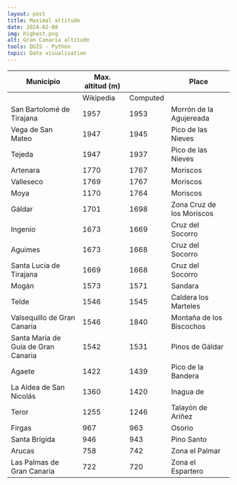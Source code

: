 ```yaml
---
layout: post
title: Maximal altitude
date: 2024-02-08
img: highest.png
alt: Gran Canaria altitude
tools: QGIS - Python
topic: Data visualisation
---
```


| Municipio                 | Max. altitud (m)  |            | Place    | 
| -----------------         | --------------    | ---------  | -------  | 
|                           | Wikipedia         | Computed   |
| San Bartolomé de Tirajana | 1957              | 1953       | Morrón de la Agujereada   |
| Vega de San Mateo         | 1947              | 1945       | Pico de las Nieves        | 
| Tejeda                    | 1947              | 1937       | Pico de las Nieves        |
| Artenara                  | 1770              | 1767       | Moriscos         |
| Valleseco                 | 1769              | 1767       | Moriscos         |
| Moya                      | 1170              | 1764       | Moriscos         |
| Gáldar                    | 1701              | 1698       | Zona Cruz de los Moriscos |
| Ingenio                   | 1673              | 1669       | Cruz del Socorro          |
| Aguimes                   | 1673              | 1668       | Cruz del Socorro          | 
| Santa Lucia de Tirajana   | 1669              | 1668       | Cruz del Socorro     |  
| Mogán                     | 1573              | 1571       | Sandara              |   
| Telde                     | 1546              | 1545       | Caldera los Marteles |
| Valsequillo de Gran Canaria | 1546            | 1840       | Montaña de los Biscochos   |
| Santa María de Guía de Gran Canaria | 1542    | 1531       | Pinos de Gáldar      |    
| Agaete                    | 1422              | 1439       | Pico de la Bandera   |  
| La Aldea de San Nicolás   | 1360              | 1420       | Inagua de            | 
| Teror                     | 1255              | 1246       | Talayón de Aríñez    | 
| Firgas                    | 967               | 963        | Osorio               |
| Santa Brígida             | 946               | 943        | Pino Santo           | 
| Arucas                    | 758               | 742        | Zona el Palmar       | 
| Las Palmas de Gran Canaria| 722               | 720        | Zona el Espartero    | 

